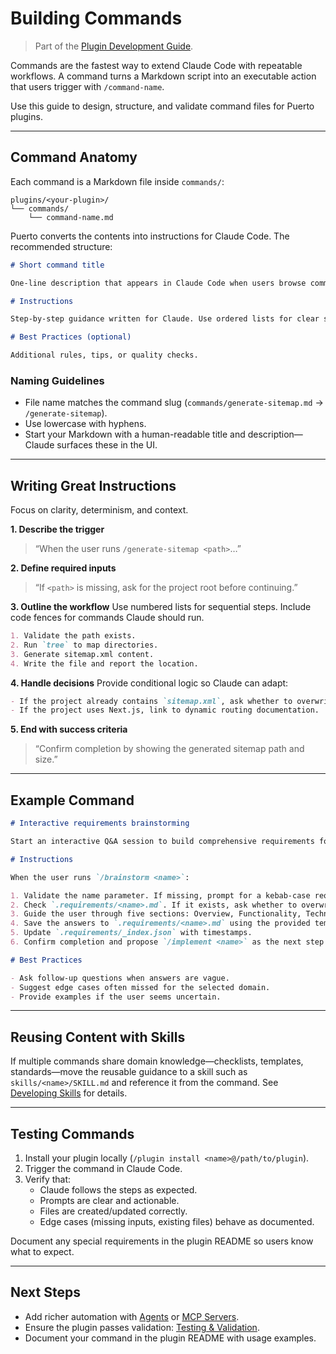 # Building Commands
> Part of the [Plugin Development Guide](index.md).

Commands are the fastest way to extend Claude Code with repeatable workflows. A command turns a Markdown script into an executable action that users trigger with `/command-name`.

Use this guide to design, structure, and validate command files for Puerto plugins.

---

## Command Anatomy

Each command is a Markdown file inside `commands/`:

```
plugins/<your-plugin>/
└── commands/
    └── command-name.md
```

Puerto converts the contents into instructions for Claude Code. The recommended structure:

```markdown
# Short command title

One-line description that appears in Claude Code when users browse commands.

# Instructions

Step-by-step guidance written for Claude. Use ordered lists for clear sequencing.

# Best Practices (optional)

Additional rules, tips, or quality checks.
```

### Naming Guidelines

- File name matches the command slug (`commands/generate-sitemap.md` → `/generate-sitemap`).
- Use lowercase with hyphens.
- Start your Markdown with a human-readable title and description—Claude surfaces these in the UI.

---

## Writing Great Instructions

Focus on clarity, determinism, and context.

**1. Describe the trigger**
> “When the user runs `/generate-sitemap <path>`…”

**2. Define required inputs**
> “If `<path>` is missing, ask for the project root before continuing.”

**3. Outline the workflow**
Use numbered lists for sequential steps. Include code fences for commands Claude should run.

```markdown
1. Validate the path exists.
2. Run `tree` to map directories.
3. Generate sitemap.xml content.
4. Write the file and report the location.
```

**4. Handle decisions**
Provide conditional logic so Claude can adapt:

```markdown
- If the project already contains `sitemap.xml`, ask whether to overwrite.
- If the project uses Next.js, link to dynamic routing documentation.
```

**5. End with success criteria**
> “Confirm completion by showing the generated sitemap path and size.”

---

## Example Command

```markdown
# Interactive requirements brainstorming

Start an interactive Q&A session to build comprehensive requirements for a feature.

# Instructions

When the user runs `/brainstorm <name>`:

1. Validate the name parameter. If missing, prompt for a kebab-case requirement name.
2. Check `.requirements/<name>.md`. If it exists, ask whether to overwrite.
3. Guide the user through five sections: Overview, Functionality, Technical Context, Constraints, Success Criteria.
4. Save the answers to `.requirements/<name>.md` using the provided template.
5. Update `.requirements/_index.json` with timestamps.
6. Confirm completion and propose `/implement <name>` as the next step.

# Best Practices

- Ask follow-up questions when answers are vague.
- Suggest edge cases often missed for the selected domain.
- Provide examples if the user seems uncertain.
```

---

## Reusing Content with Skills

If multiple commands share domain knowledge—checklists, templates, standards—move the reusable guidance to a skill such as `skills/<name>/SKILL.md` and reference it from the command. See [Developing Skills](skills.md) for details.

---

## Testing Commands

1. Install your plugin locally (`/plugin install <name>@/path/to/plugin`).
2. Trigger the command in Claude Code.
3. Verify that:
   - Claude follows the steps as expected.
   - Prompts are clear and actionable.
   - Files are created/updated correctly.
   - Edge cases (missing inputs, existing files) behave as documented.

Document any special requirements in the plugin README so users know what to expect.

---

## Next Steps

- Add richer automation with [Agents](agents.md) or [MCP Servers](mcp-servers.md).
- Ensure the plugin passes validation: [Testing & Validation](testing-and-validation.md).
- Document your command in the plugin README with usage examples.
